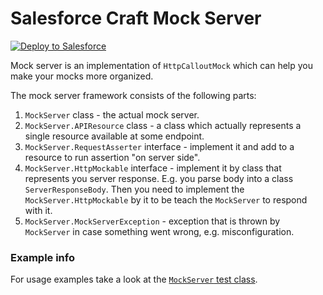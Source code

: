 # Salesforce Craft Mock Server

<a href="https://githubsfdeploy.herokuapp.com?owner=nchursin&repo=sfcraft-mock-server&ref=master">
  <img alt="Deploy to Salesforce"
       src="https://raw.githubusercontent.com/afawcett/githubsfdeploy/master/deploy.png">
</a>

Mock server is an implementation of `HttpCalloutMock` which can help you make your mocks more organized.

The mock server framework consists of the following parts:

1. `MockServer` class - the actual mock server.
1. `MockServer.APIResource` class - a class which actually represents a single resource available at some endpoint.
1. `MockServer.RequestAsserter` interface - implement it and add to a resource to run assertion "on server side".
1. `MockServer.HttpMockable` interface - implement it by class that represents you server response. E.g. you parse body into a class `ServerResponseBody`. Then you need to implement the `MockServer.HttpMockable` by it to be teach the `MockServer` to respond with it.
1. `MockServer.MockServerException` - exception that is thrown by `MockServer` in case something went wrong, e.g. misconfiguration.

### Example info

For usage examples take a look at the [`MockServer` test class](../master/app/main/mockServer/tests/Test_MockServer.cls).
